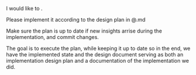 I would like to <task in one sentence>.

Please implement it according to the design plan in @<plan-file>.md

Make sure the plan is up to date if new insights arrise during the implementation, and commit changes.

The goal is to execute the plan, while keeping it up to date so in the end, we have the implemented state and the design document serving as both an implementation design plan and a documentation of the implementation we did.
